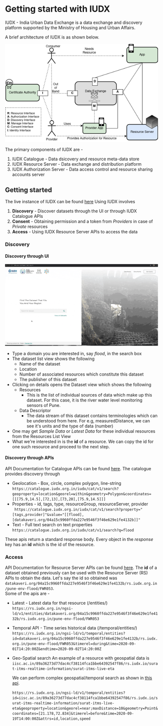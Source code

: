 # Getting started with IUDX

IUDX - India Urban Data Exchange is a data exchange and discovery platform supported by the Ministry of Housing and Urban Affairs.


A brief architecture of IUDX is as shown below.
<p align="center">
<img src="./resources/IUDXArch.png">
</p>


The primary components of IUDX are - 
1. IUDX Catalogue - Data dsicovery and resource meta-data store
2. IUDX Resource Server - Data exchange and distribution platform
3. IUDX Authorization Server - Data access control and resource sharing accounts server


## Getting started
The live instance of IUDX can be found [here](https://catalogue.iudx.org.in)
Using IUDX involves 
1. **Discovery** - Discover datasets through the UI or through IUDX Catalogue APIs
2. **Consent** - Obtaining permission and a token from *Providers* in case of *Private* resources 
3. **Access** - Using IUDX Resource Server APIs to access the data

### Discovery

#### Discovery through UI

<p align="center">
<img src="./resources/catui.gif" width="800">
</p> 

- Type a domain you are interested in, say *flood*, in the search box
- The dataset list view shows the following
    - Name of the dataset
    - Location
    - Number of associated resources which constitute this dataset
    - The publisher of this dataset
- Clicking on details opens the Dataset view which shows the following 
    - Resources 
      - This is the list of individual sources of data which make up this dataset. For this case, it is the river water level monitoring sensors of Pune.
    - Data Descriptor 
       - The data stream of this dataset contains terminologies which can be understood from here. For e.g, measuredDistance, we can see it's units and the type of data (number)
- One may get *Sample Data* or *Latest Data* for these individual resources from the Resources List View
- What we're interested in is the **id** of a resource. We can copy the id for one such resource and proceed to the next step.

#### Discovery through APIs
API Documentation for Catalogue APIs can be found [here](https://catalogue.iudx.org.in/apis).
The catalogue provides discovery through 
- Geolocation - Box, circle, complex polygon, line-string  
  `https://catalogue.iudx.org.in/iudx/cat/v1/search?geoproperty=location&georel=within&geometry=Polygon&coordinates=[[[75.9,14.5],[72,13],[73,20],[75.9,14.5]]]`
- Properties - id, tags, type, resourceGroup, resourceServer, provider  
  ` https://catalogue.iudx.org.in/iudx/cat/v1/search?property="[tags,provider]"&value="[[flood],[datakaveri.org/04a15c9960ffda227e9546f3f46e629e1fe4132b]]"`
- Text - Full text search on text properties  
  ` https://catalogue.iudx.org.in/iudx/cat/v1/search?q=flood `

These apis return a standard response body. Every object in the *response* key has an **id** which is the id of the resource.


### Access
API Documentation for Resource Server APIs can be found [here](https://rs.iudx.org.in/apis).
The **id** of a dataset obtained previously can be used with the Resource Server (RS) APIs to obtain the data. Let's say the id so obtained was  
`datakaveri.org/04a15c9960ffda227e9546f3f46e629e1fe4132b/rs.iudx.org.in/pune-env-flood/FWR053`.  
Some of the apis are - 
- Latest - Latest data for that resource  (/entities/<id>)
  ` https://rs.iudx.org.in/ngsi-ld/v1/entities/datakaveri.org/04a15c9960ffda227e9546f3f46e629e1fe4132b/rs.iudx.org.in/pune-env-flood/FWR053`
- Temporal API - Time series historical data (/temporal/entities/<id>) 
  `https://rs.iudx.org.in/ngsi-ld/v1/temporal/entities?id=datakaveri.org/04a15c9960ffda227e9546f3f46e629e1fe4132b/rs.iudx.org.in/pune-env-flood/FWR053&timerel=during&time=2020-09-01T14:20:00Z&endtime=2020-09-02T14:20:00Z`
- Geo-Spatial search 
  An example of a resource with geospatial data is 
  `iisc.ac.in/89a36273d77dac4cf38114fca1bbe64392547f86/rs.iudx.io/surat-itms-realtime-information/surat-itms-live-eta` 
  
  We can perform complex geospatial/temporal search as shown in [this api](https://rs.iudx.org.in/apis#operation/Search).
  
  `https://rs.iudx.org.in/ngsi-ld/v1/temporal/entities?id=iisc.ac.in/89a36273d77dac4cf38114fca1bbe64392547f86/rs.iudx.io/surat-itms-realtime-information/surat-itms-live-eta&geoproperty=location&georel=near;maxDistance=10&geometry=Point&coordinates=[21.178,72.834]&timerel=before&time=2020-09-19T14:00:00Z&attrs=id,location,speed`


